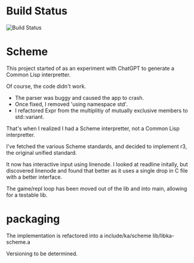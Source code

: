 # Build Status

![Build Status](https://github.com/kbw/ka-scheme/actions/workflows/build-and-test.yml/badge.svg)

# Scheme
This project started of as an experiment with ChatGPT to generate a Common Lisp interpretter.

Of course, the code didn't work.
  * The parser was buggy and caused the app to crash.
  * Once fixed, I removed 'using namespace std'.
  * I refactored Expr from the multiplitiy of mutually exclusive members to std::variant.

That's when I realized I had a Scheme interpretter, not a Common Lisp interpretter.

I've fetched the various Scheme standards, and decided to implement r3, the original unified standard.

It now has interactive input using linenode.  I looked at readline initally, but discovered linenode and found that better as it uses a single drop in C file with a better interface.

The game/repl loop has been moved out of the lib and into main, allowing for a testable lib.

# packaging
The implementation is refactored into a include/ka/scheme lib/libka-scheme.a

Versioning to be determined.
